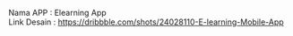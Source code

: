 Nama APP : Elearning App <br>
Link Desain : https://dribbble.com/shots/24028110-E-learning-Mobile-App
<br>
